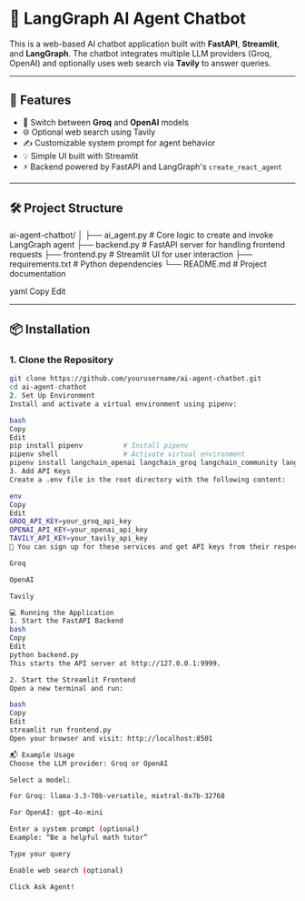 # 🤖 LangGraph AI Agent Chatbot

This is a web-based AI chatbot application built with **FastAPI**, **Streamlit**, and **LangGraph**. The chatbot integrates multiple LLM providers (Groq, OpenAI) and optionally uses web search via **Tavily** to answer queries.

---

## 🚀 Features

- 🔄 Switch between **Groq** and **OpenAI** models
- 🌐 Optional web search using Tavily
- ✍️ Customizable system prompt for agent behavior
- 💡 Simple UI built with Streamlit
- ⚡ Backend powered by FastAPI and LangGraph's `create_react_agent`

---

## 🛠️ Project Structure

ai-agent-chatbot/
│
├── ai_agent.py # Core logic to create and invoke LangGraph agent
├── backend.py # FastAPI server for handling frontend requests
├── frontend.py # Streamlit UI for user interaction
├── requirements.txt # Python dependencies
└── README.md # Project documentation

yaml
Copy
Edit

---

## 📦 Installation

### 1. Clone the Repository

```bash
git clone https://github.com/yourusername/ai-agent-chatbot.git
cd ai-agent-chatbot
2. Set Up Environment
Install and activate a virtual environment using pipenv:

bash
Copy
Edit
pip install pipenv          # Install pipenv
pipenv shell                # Activate virtual environment
pipenv install langchain_openai langchain_groq langchain_community langgraph pydantic uvicorn fastapi streamlit
3. Add API Keys
Create a .env file in the root directory with the following content:

env
Copy
Edit
GROQ_API_KEY=your_groq_api_key
OPENAI_API_KEY=your_openai_api_key
TAVILY_API_KEY=your_tavily_api_key
📌 You can sign up for these services and get API keys from their respective websites:

Groq

OpenAI

Tavily

💻 Running the Application
1. Start the FastAPI Backend
bash
Copy
Edit
python backend.py
This starts the API server at http://127.0.0.1:9999.

2. Start the Streamlit Frontend
Open a new terminal and run:

bash
Copy
Edit
streamlit run frontend.py
Open your browser and visit: http://localhost:8501

📬 Example Usage
Choose the LLM provider: Groq or OpenAI

Select a model:

For Groq: llama-3.3-70b-versatile, mixtral-8x7b-32768

For OpenAI: gpt-4o-mini

Enter a system prompt (optional)
Example: “Be a helpful math tutor”

Type your query

Enable web search (optional)

Click Ask Agent!
